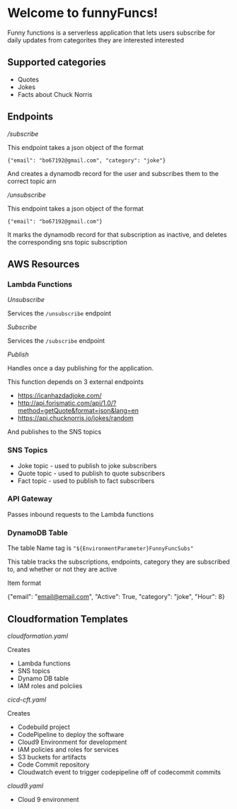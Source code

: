# Welcome to funnyFuncs!

Funny functions is a serverless application that lets users subscribe for daily updates
from categorites they are interested interested

## Supported categories

* Quotes
* Jokes
* Facts about Chuck Norris

## Endpoints

*/subscribe*

This endpoint takes a json object of the format

`{"email": "bo67192@gmail.com", "category": "joke"}`

And creates a dynamodb record for the user and subscribes them to the correct topic arn

*/unsubscribe*

This endpoint takes a json object of the format

`{"email": "bo67192@gmail.com"}`

It marks the dynamodb record for that subscription as inactive, and deletes the corresponding sns topic subscription

## AWS Resources

### Lambda Functions

*Unsubscribe*

Services the `/unsubscribe` endpoint

*Subscribe*

Services the `/subscribe` endpoint

*Publish*

Handles once a day publishing for the application.

This function depends on 3 external endpoints

* https://icanhazdadjoke.com/
* http://api.forismatic.com/api/1.0/?method=getQuote&format=json&lang=en
* https://api.chucknorris.io/jokes/random

And publishes to the SNS topics

### SNS Topics

* Joke topic - used to publish to joke subscribers
* Quote topic - used to publish to quote subscribers
* Fact topic - used to publish to fact subscribers

### API Gateway

Passes inbound requests to the Lambda functions

### DynamoDB Table

The table Name tag is `"${EnvironmentParameter}FunnyFuncSubs"`

This table tracks the subscriptions, endpoints, category they are subscribed to, and whether or not they are active

Item format

{"email": "email@email.com", "Active": True, "category": "joke", "Hour": 8}

## Cloudformation Templates

*cloudformation.yaml*

Creates

* Lambda functions
* SNS topics
* Dynamo DB table
* IAM roles and polciies

*cicd-cft.yaml*

Creates

* Codebuild project
* CodePipeline to deploy the software
* Cloud9 Environment for development
* IAM policies and roles for services
* S3 buckets for artifacts
* Code Commit repository
* Cloudwatch event to trigger codepipeline off of codecommit commits

*cloud9.yaml*

* Cloud 9 environment